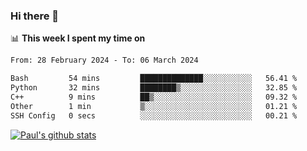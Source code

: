 ### Hi there 👋

📊 **This week I spent my time on**
<!--START_SECTION:waka-->

```txt
From: 28 February 2024 - To: 06 March 2024

Bash         54 mins         ██████████████░░░░░░░░░░░   56.41 %
Python       32 mins         ████████▒░░░░░░░░░░░░░░░░   32.85 %
C++          9 mins          ██▒░░░░░░░░░░░░░░░░░░░░░░   09.32 %
Other        1 min           ▒░░░░░░░░░░░░░░░░░░░░░░░░   01.21 %
SSH Config   0 secs          ░░░░░░░░░░░░░░░░░░░░░░░░░   00.21 %
```

<!--END_SECTION:waka-->


[![Paul's github stats](https://github-readme-stats.vercel.app/api?username=mickeyouyou&theme=dracula&show_icons=true)](https://github.com/anuraghazra/github-readme-stats)
